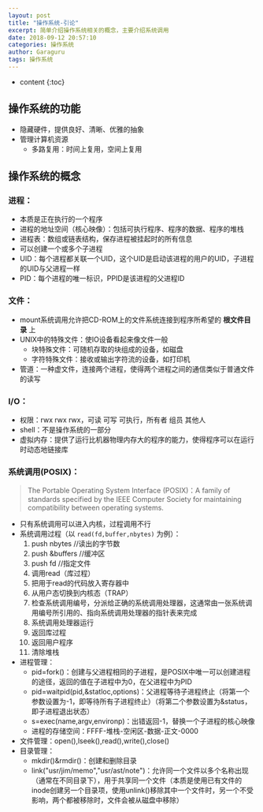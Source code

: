 ```yaml
---
layout: post
title: "操作系统-引论"
excerpt: 简单介绍操作系统相关的概念，主要介绍系统调用
date: 2018-09-12 20:57:10
categories: 操作系统
author: Garaguru
tags: 操作系统
---
```


* content
{:toc}

## 操作系统的功能
- 隐藏硬件，提供良好、清晰、优雅的抽象
- 管理计算机资源
    - 多路复用：时间上复用，空间上复用

## 操作系统的概念
### 进程：
- 本质是正在执行的一个程序
- 进程的地址空间（核心映像）：包括可执行程序、程序的数据、程序的堆栈
- 进程表：数组或链表结构，保存进程被挂起时的所有信息
- 可以创建一个或多个子进程
- UID：每个进程都关联一个UID，这个UID是启动该进程的用户的UID，子进程的UID与父进程一样
- PID：每个进程的唯一标识，PPID是该进程的父进程ID

### 文件：
- mount系统调用允许把CD-ROM上的文件系统连接到程序所希望的 **根文件目录** 上 
- UNIX中的特殊文件：使IO设备看起来像文件一般
   - 块特殊文件：可随机存取的块组成的设备，如磁盘
   - 字符特殊文件：接收或输出字符流的设备，如打印机
- 管道：一种虚文件，连接两个进程，使得两个进程之间的通信类似于普通文件的读写

### I/O：
- 权限：rwx rwx rwx，可读 可写 可执行，所有者 组员 其他人
- shell：不是操作系统的一部分
- 虚拟内存：提供了运行比机器物理内存大的程序的能力，使得程序可以在运行时动态地链接库

### 系统调用(POSIX)：
> The Portable Operating System Interface (POSIX)：A family of standards specified by the IEEE Computer Society for maintaining compatibility between operating systems.

- 只有系统调用可以进入内核，过程调用不行
- 系统调用过程（以 `read(fd,buffer,nbytes)` 为例）：
    1. push nbytes //读出的字节数
    2. push &buffers //缓冲区
    3. push fd //指定文件
    4. 调用read（库过程）
    5. 把用于read的代码放入寄存器中
    6. 从用户态切换到内核态（TRAP）
    7. 检查系统调用编号，分派给正确的系统调用处理器，这通常由一张系统调用编号所引用的、指向系统调用处理器的指针表来完成
    8. 系统调用处理器运行
    9. 返回库过程
    10. 返回用户程序
    11. 清除堆栈
- 进程管理：
    - pid=fork()：创建与父进程相同的子进程，是POSIX中唯一可以创建进程的途径，返回的值在子进程中为0，在父进程中为PID
    - pid=waitpid(pid,&statloc,options)：父进程等待子进程终止（将第一个参数设置为-1，即等待所有子进程终止）（将第二个参数设置为&status，即子进程退出状态）
    - s=exec(name,argv,environp)：出错返回-1，替换一个子进程的核心映像
    - 进程的存储空间：FFFF-堆栈-空闲区-数据-正文-0000
- 文件管理：open(),lseek(),read(),write(),close()
- 目录管理：
    - mkdir()&rmdir()：创建和删除目录
    - link("usr/jim/memo","usr/ast/note")：允许同一个文件以多个名称出现（通常在不同目录下），用于共享同一个文件（本质是使用已有文件的inode创建另一个目录项，使用unlink()移除其中一个文件时，另一个不受影响，两个都被移除时，文件会被从磁盘中移除）

